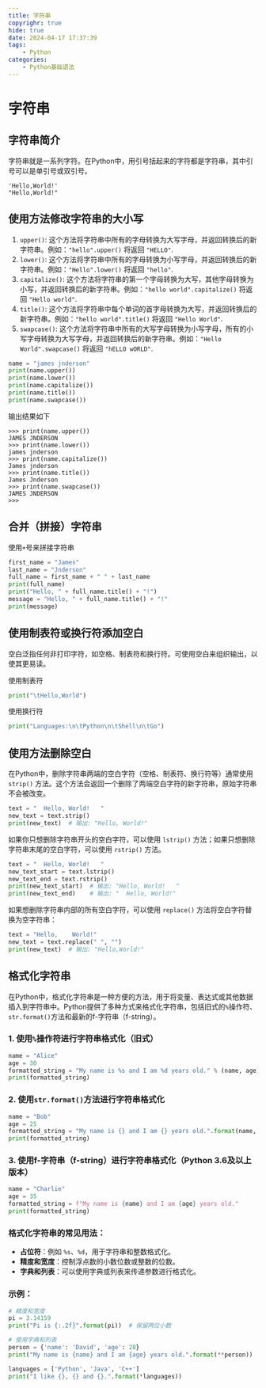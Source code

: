```yaml
---
title: 字符串
copyrighr: true
hide: true
date: 2024-04-17 17:37:39
tags:
    - Python
categories:
    - Python基础语法
---
```

# 字符串

## 字符串简介

字符串就是一系列字符。在Python中，用引号括起来的字符都是字符串，其中引号可以是单引号或双引号。

```
'Hello,World!'
"Hello,World!"
```

## 使用方法修改字符串的大小写

1. `upper()`: 这个方法将字符串中所有的字母转换为大写字母，并返回转换后的新字符串。例如：`"hello".upper()` 将返回 `"HELLO"`.
2. `lower()`: 这个方法将字符串中所有的字母转换为小写字母，并返回转换后的新字符串。例如：`"Hello".lower()` 将返回 `"hello"`.
3. `capitalize()`: 这个方法将字符串的第一个字母转换为大写，其他字母转换为小写，并返回转换后的新字符串。例如：`"hello world".capitalize()` 将返回 `"Hello world"`.
4. `title()`: 这个方法将字符串中每个单词的首字母转换为大写，并返回转换后的新字符串。例如：`"hello world".title()` 将返回 `"Hello World"`.
5. `swapcase()`: 这个方法将字符串中所有的大写字母转换为小写字母，所有的小写字母转换为大写字母，并返回转换后的新字符串。例如：`"Hello World".swapcase()` 将返回 `"hELLO wORLD"`.

```python
name = "james jnderson"
print(name.upper())
print(name.lower())
print(name.capitalize())
print(name.title())
print(name.swapcase())
```

输出结果如下

```
>>> print(name.upper())
JAMES JNDERSON
>>> print(name.lower())
james jnderson
>>> print(name.capitalize())
James jnderson
>>> print(name.title())
James Jnderson
>>> print(name.swapcase())
JAMES JNDERSON
>>> 
```

## 合并（拼接）字符串

使用`+`号来拼接字符串

```python
first_name = "James"
last_name = "Jnderson"
full_name = first_name + " " + last_name
print(full_name)
print("Hello, " + full_name.title() + "!")
message = "Hello, " + full_name.title() + "!"
print(message)
```

## 使用制表符或换行符添加空白

空白泛指任何非打印字符，如空格、制表符和换行符。可使用空白来组织输出，以使其更易读。

使用制表符

```python
print("\tHello,World")
```

使用换行符

```python
print("Languages:\n\tPython\n\tShell\n\tGo")
```

## 使用方法删除空白

在Python中，删除字符串两端的空白字符（空格、制表符、换行符等）通常使用 `strip()` 方法。这个方法会返回一个删除了两端空白字符的新字符串，原始字符串不会被改变。

```python
text = "  Hello, World!   "
new_text = text.strip()
print(new_text)  # 输出: "Hello, World!"
```

如果你只想删除字符串开头的空白字符，可以使用 `lstrip()` 方法；如果只想删除字符串末尾的空白字符，可以使用 `rstrip()` 方法。

```python
text = "  Hello, World!   "
new_text_start = text.lstrip()
new_text_end = text.rstrip()
print(new_text_start)  # 输出: "Hello, World!   "
print(new_text_end)    # 输出: "  Hello, World!"
```

如果想删除字符串内部的所有空白字符，可以使用 `replace()` 方法将空白字符替换为空字符串：

```python
text = "Hello,    World!"
new_text = text.replace(" ", "")
print(new_text)  # 输出: "Hello,World!"
```

## 格式化字符串

在Python中，格式化字符串是一种方便的方法，用于将变量、表达式或其他数据插入到字符串中。Python提供了多种方式来格式化字符串，包括旧式的`%`操作符、`str.format()`方法和最新的f-字符串（f-string）。

### 1. 使用`%`操作符进行字符串格式化（旧式）

```python
name = "Alice"
age = 30
formatted_string = "My name is %s and I am %d years old." % (name, age)
print(formatted_string)
```

### 2. 使用`str.format()`方法进行字符串格式化

```python
name = "Bob"
age = 25
formatted_string = "My name is {} and I am {} years old.".format(name, age)
print(formatted_string)
```

### 3. 使用f-字符串（f-string）进行字符串格式化（Python 3.6及以上版本）

```python
name = "Charlie"
age = 35
formatted_string = f"My name is {name} and I am {age} years old."
print(formatted_string)
```

### 格式化字符串的常见用法：

- **占位符**：例如 `%s`、`%d`，用于字符串和整数格式化。
- **精度和宽度**：控制浮点数的小数位数或整数的位数。
- **字典和列表**：可以使用字典或列表来传递参数进行格式化。

### 示例：

```python
# 精度和宽度
pi = 3.14159
print("Pi is {:.2f}".format(pi))  # 保留两位小数

# 使用字典和列表
person = {'name': 'David', 'age': 28}
print("My name is {name} and I am {age} years old.".format(**person))

languages = ['Python', 'Java', 'C++']
print("I like {}, {} and {}.".format(*languages))
```
